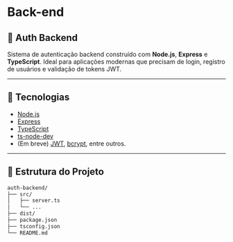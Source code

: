 # Back-end

## 🔐 Auth Backend

Sistema de autenticação backend construído com **Node.js**, **Express** e **TypeScript**. Ideal para aplicações modernas que precisam de login, registro de usuários e validação de tokens JWT.

---

## 🚀 Tecnologias

- [Node.js](https://nodejs.org/)
- [Express](https://expressjs.com/)
- [TypeScript](https://www.typescriptlang.org/)
- [ts-node-dev](https://www.npmjs.com/package/ts-node-dev)
- (Em breve) [JWT](https://jwt.io/), [bcrypt](https://www.npmjs.com/package/bcrypt), entre outros.

---

## 📁 Estrutura do Projeto

```bash
auth-backend/
├── src/
│   ├── server.ts  
│   └── ...   
├── dist/                
├── package.json
├── tsconfig.json
└── README.md

